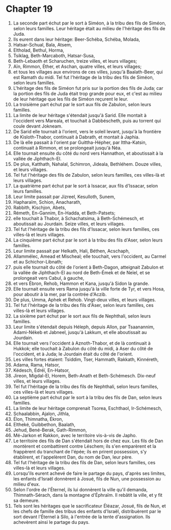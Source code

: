 # Chapter 19

1. La seconde part échut par le sort à Siméon, à la tribu des fils de Siméon, selon leurs familles. Leur héritage était au milieu de l'héritage des fils de Juda.
2. Ils eurent dans leur héritage: Beer-Schéba, Schéba, Molada,
3. Hatsar-Schual, Bala, Atsem,
4. Eltholad, Bethul, Horma,
5. Tsiklag, Beth-Marcaboth, Hatsar-Susa,
6. Beth-Lebaoth et Scharuchen, treize villes, et leurs villages;
7. Aïn, Rimmon, Éther, et Aschan, quatre villes, et leurs villages;
8. et tous les villages aux environs de ces villes, jusqu'à Baalath-Beer, qui est Ramath du midi. Tel fut l'héritage de la tribu des fils de Siméon, selon leurs familles.
9. L'héritage des fils de Siméon fut pris sur la portion des fils de Juda; car la portion des fils de Juda était trop grande pour eux, et c'est au milieu de leur héritage que les fils de Siméon reçurent le leur.
10. La troisième part échut par le sort aux fils de Zabulon, selon leurs familles.
11. La limite de leur héritage s'étendait jusqu'à Sarid. Elle montait à l'occident vers Mareala, et touchait à Dabbéscheth, puis au torrent qui coule devant Jokneam.
12. De Sarid elle tournait à l'orient, vers le soleil levant, jusqu'à la frontière de Kisloth-Thabor, continuait à Dabrath, et montait à Japhia.
13. De là elle passait à l'orient par Guittha-Hépher, par Ittha-Katsin, continuait à Rimmon, et se prolongeait jusqu'à Néa.
14. Elle tournait ensuite du côté du nord vers Hannathon, et aboutissait à la vallée de Jiphthach-El.
15. De plus, Katthath, Nahalal, Schimron, Jideala, Bethléhem. Douze villes, et leurs villages.
16. Tel fut l'héritage des fils de Zabulon, selon leurs familles, ces villes-là et leurs villages.
17. La quatrième part échut par le sort à Issacar, aux fils d'Issacar, selon leurs familles.
18. Leur limite passait par Jizreel, Kesulloth, Sunem,
19. Hapharaïm, Schion, Anacharath,
20. Rabbith, Kischjon, Abets,
21. Rémeth, En-Gannim, En-Hadda, et Beth-Patsets;
22. elle touchait à Thabor, à Schachatsima, à Beth-Schémesch, et aboutissait au Jourdain. Seize villes, et leurs villages.
23. Tel fut l'héritage de la tribu des fils d'Issacar, selon leurs familles, ces villes-là et leurs villages.
24. La cinquième part échut par le sort à la tribu des fils d'Aser, selon leurs familles.
25. Leur limite passait par Helkath, Hali, Béthen, Acschaph,
26. Allammélec, Amead et Mischeal; elle touchait, vers l'occident, au Carmel et au Schichor-Libnath;
27. puis elle tournait du côté de l'orient à Beth-Dagon, atteignait Zabulon et la vallée de Jiphthach-El au nord de Beth-Émek et de Neïel, et se prolongeait vers Cabul, à gauche,
28. et vers Ébron, Rehob, Hammon et Kana, jusqu'à Sidon la grande.
29. Elle tournait ensuite vers Rama jusqu'à la ville forte de Tyr, et vers Hosa, pour aboutir à la mer, par la contrée d'Aczib.
30. De plus, Umma, Aphek et Rehob. Vingt-deux villes, et leurs villages.
31. Tel fut l'héritage de la tribu des fils d'Aser, selon leurs familles, ces villes-là et leurs villages.
32. La sixième part échut par le sort aux fils de Nephthali, selon leurs familles.
33. Leur limite s'étendait depuis Héleph, depuis Allon, par Tsaanannim, Adami-Nékeb et Jabneel, jusqu'à Lakkum, et elle aboutissait au Jourdain.
34. Elle tournait vers l'occident à Aznoth-Thabor, et de là continuait à Hukkok; elle touchait à Zabulon du côté du midi, à Aser du côté de l'occident, et à Juda; le Jourdain était du côté de l'orient.
35. Les villes fortes étaient: Tsiddim, Tser, Hammath, Rakkath, Kinnéreth,
36. Adama, Rama, Hatsor,
37. Kédesch, Édréï, En-Hatsor,
38. Jireon, Migdal-El, Horem, Beth-Anath et Beth-Schémesch. Dix-neuf villes, et leurs villages.
39. Tel fut l'héritage de la tribu des fils de Nephthali, selon leurs familles, ces villes-là et leurs villages.
40. La septième part échut par le sort à la tribu des fils de Dan, selon leurs familles.
41. La limite de leur héritage comprenait Tsorea, Eschthaol, Ir-Schémesch,
42. Schaalabbin, Ajalon, Jithla,
43. Élon, Thimnatha, Ékron,
44. Eltheké, Guibbethon, Baalath,
45. Jehud, Bené-Berak, Gath-Rimmon,
46. Mé-Jarkon et Rakkon, avec le territoire vis-à-vis de Japho.
47. Le territoire des fils de Dan s'étendait hors de chez eux. Les fils de Dan montèrent et combattirent contre Léschem; ils s'en emparèrent et la frappèrent du tranchant de l'épée; ils en prirent possession, s'y établirent, et l'appelèrent Dan, du nom de Dan, leur père.
48. Tel fut l'héritage de la tribu des fils de Dan, selon leurs familles, ces villes-là et leurs villages.
49. Lorsqu'ils eurent achevé de faire le partage du pays, d'après ses limites, les enfants d'Israël donnèrent à Josué, fils de Nun, une possession au milieu d'eux.
50. Selon l'ordre de l'Éternel, ils lui donnèrent la ville qu'il demanda, Thimnath-Sérach, dans la montagne d'Éphraïm. Il rebâtit la ville, et y fit sa demeure.
51. Tels sont les héritages que le sacrificateur Éléazar, Josué, fils de Nun, et les chefs de famille des tribus des enfants d'Israël, distribuèrent par le sort devant l'Éternel à Silo, à l'entrée de la tente d'assignation. Ils achevèrent ainsi le partage du pays.

